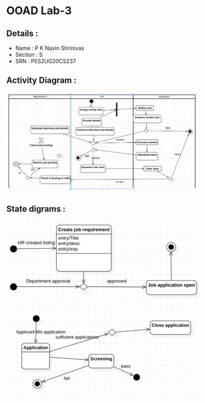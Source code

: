 # OOAD Lab-3 
## Details : 
- Name : P K Navin Shrinivas 
- Section : S 
- SRN : PES2UG20CS237
## Activity Diagram : 
![activity diagram](OOAD/LAB-3/1.png)
## State digrams : 

![activity diagram](OOAD/LAB-3/2.png)
![activity diagram](./3.png)